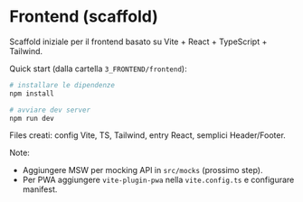 # Frontend (scaffold)

Scaffold iniziale per il frontend basato su Vite + React + TypeScript + Tailwind.

Quick start (dalla cartella `3_FRONTEND/frontend`):

```bash
# installare le dipendenze
npm install

# avviare dev server
npm run dev
```

Files creati: config Vite, TS, Tailwind, entry React, semplici Header/Footer.

Note:
- Aggiungere MSW per mocking API in `src/mocks` (prossimo step).
- Per PWA aggiungere `vite-plugin-pwa` nella `vite.config.ts` e configurare manifest.
